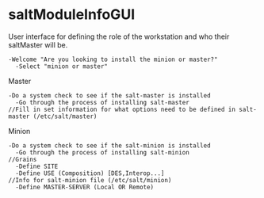 saltModuleInfoGUI
=================

User interface for defining the role of the workstation and who their saltMaster will be.

    -Welcome "Are you looking to install the minion or master?"
      -Select "minion or master"

Master

    -Do a system check to see if the salt-master is installed
      -Go through the process of installing salt-master
    //Fill in set information for what options need to be defined in salt-master (/etc/salt/master)
    
Minion

    -Do a system check to see if the salt-minion is installed
      -Go through the process of installing salt-minion
    //Grains
      -Define SITE
      -Define USE (Composition) [DES,Interop...]
    //Info for salt-minion file (/etc/salt/minion)
      -Define MASTER-SERVER (Local OR Remote)
      
